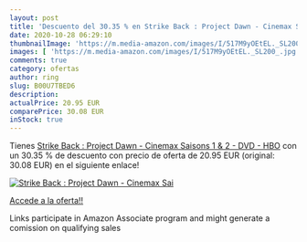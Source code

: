 ```yaml
---
layout: post
title: 'Descuento del 30.35 % en Strike Back : Project Dawn - Cinemax Sai'
date: 2020-10-28 06:29:10
thumbnailImage: 'https://m.media-amazon.com/images/I/517M9yOEtEL._SL200_.jpg'
images: [ 'https://m.media-amazon.com/images/I/517M9yOEtEL._SL200_.jpg' ]
comments: true
category: ofertas
author: ring
slug: B00U7TBED6
description:
actualPrice: 20.95 EUR
comparePrice: 30.08 EUR
inStock: true
---
```


Tienes [Strike Back : Project Dawn - Cinemax Saisons 1 & 2 - DVD - HBO](https://www.amazon.fr/dp/B00U7TBED6/?tag=tolees0d-21) con un 30.35 % de descuento con precio de oferta de 20.95 EUR (original: 30.08 EUR) en el siguiente enlace!

[![Strike Back : Project Dawn - Cinemax Sai](https://m.media-amazon.com/images/I/517M9yOEtEL._SL200_.jpg)](https://www.amazon.fr/dp/B00U7TBED6/?tag=tolees0d-21)

[Accede a la oferta!!](https://www.amazon.fr/dp/B00U7TBED6/?tag=tolees0d-21)

Links participate in Amazon Associate program and might generate a comission on qualifying sales


